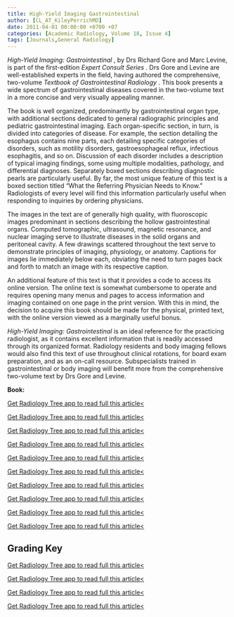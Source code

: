 ```yaml
---
title: High-Yield Imaging Gastrointestinal
author: [CL_AT_KileyPerrichMD]
date: 2011-04-01 00:00:00 +0700 +07
categories: [Academic Radiology, Volume 18, Issue 4]
tags: [Journals,General Radiology]
---
```

_High-Yield Imaging: Gastrointestinal_ , by Drs Richard Gore and Marc Levine, is part of the first-edition _Expert Consult Series_ . Drs Gore and Levine are well-established experts in the field, having authored the comprehensive, two-volume _Textbook of Gastrointestinal Radiology_ . This book presents a wide spectrum of gastrointestinal diseases covered in the two-volume text in a more concise and very visually appealing manner.

The book is well organized, predominantly by gastrointestinal organ type, with additional sections dedicated to general radiographic principles and pediatric gastrointestinal imaging. Each organ-specific section, in turn, is divided into categories of disease. For example, the section detailing the esophagus contains nine parts, each detailing specific categories of disorders, such as motility disorders, gastroesophageal reflux, infectious esophagitis, and so on. Discussion of each disorder includes a description of typical imaging findings, some using multiple modalities, pathology, and differential diagnoses. Separately boxed sections describing diagnostic pearls are particularly useful. By far, the most unique feature of this text is a boxed section titled “What the Referring Physician Needs to Know.” Radiologists of every level will find this information particularly useful when responding to inquiries by ordering physicians.

The images in the text are of generally high quality, with fluoroscopic images predominant in sections describing the hollow gastrointestinal organs. Computed tomographic, ultrasound, magnetic resonance, and nuclear imaging serve to illustrate diseases in the solid organs and peritoneal cavity. A few drawings scattered throughout the text serve to demonstrate principles of imaging, physiology, or anatomy. Captions for images lie immediately below each, obviating the need to turn pages back and forth to match an image with its respective caption.

An additional feature of this text is that it provides a code to access its online version. The online text is somewhat cumbersome to operate and requires opening many menus and pages to access information and imaging contained on one page in the print version. With this in mind, the decision to acquire this book should be made for the physical, printed text, with the online version viewed as a marginally useful bonus.

_High-Yield Imaging: Gastrointestinal_ is an ideal reference for the practicing radiologist, as it contains excellent information that is readily accessed through its organized format. Radiology residents and body imaging fellows would also find this text of use throughout clinical rotations, for board exam preparation, and as an on-call resource. Subspecialists trained in gastrointestinal or body imaging will benefit more from the comprehensive two-volume text by Drs Gore and Levine.

**Book:**

[Get Radiology Tree app to read full this article<](https://clinicalpub.com/app)

[Get Radiology Tree app to read full this article<](https://clinicalpub.com/app)

[Get Radiology Tree app to read full this article<](https://clinicalpub.com/app)

[Get Radiology Tree app to read full this article<](https://clinicalpub.com/app)

[Get Radiology Tree app to read full this article<](https://clinicalpub.com/app)

[Get Radiology Tree app to read full this article<](https://clinicalpub.com/app)

[Get Radiology Tree app to read full this article<](https://clinicalpub.com/app)

[Get Radiology Tree app to read full this article<](https://clinicalpub.com/app)

[Get Radiology Tree app to read full this article<](https://clinicalpub.com/app)

[Get Radiology Tree app to read full this article<](https://clinicalpub.com/app)

## Grading Key

[Get Radiology Tree app to read full this article<](https://clinicalpub.com/app)

[Get Radiology Tree app to read full this article<](https://clinicalpub.com/app)

[Get Radiology Tree app to read full this article<](https://clinicalpub.com/app)

[Get Radiology Tree app to read full this article<](https://clinicalpub.com/app)